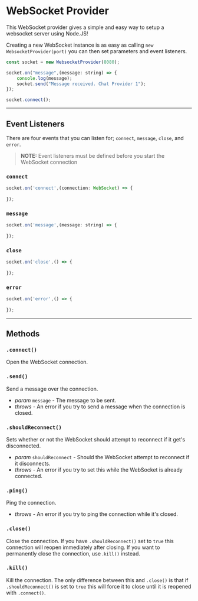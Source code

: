 # WebSocket Provider

This WebSocket provider gives a simple and easy way to setup a websocket server using Node.JS!

Creating a new WebSocket instance is as easy as calling `new WebsocketProvider(port)` you can then set parameters and event listeners.
```javascript
const socket = new WebsocketProvider(8080);

socket.on("message",(message: string) => {
    console.log(message);
    socket.send("Message received. Chat Provider 1");
});

socket.connect();
```
---
## Event Listeners
There are four events that you can listen for; `connect`, `message`, `close`, and `error`.
> **NOTE:** Event listeners must be defined before you start the WebSocket connection

### `connect`
```javascript
socket.on('connect',(connection: WebSocket) => {
    
});
```
### `message`
```javascript
socket.on('message',(message: string) => {
    
});
```
### `close`
```javascript
socket.on('close',() => {
    
});
```
### `error`
```javascript
socket.on('error',() => {
    
});
```
---
## Methods
### `.connect()`
Open the WebSocket connection.
### `.send()`
Send a message over the connection.
- *param* `message` - The message to be sent.
- *throws* - An error if you try to send a message when the connection is closed.
### `.shouldReconnect()`
Sets whether or not the WebSocket should attempt to reconnect if it get's disconnected.
- *param* `shouldReconnect` - Should the WebSocket attempt to reconnect if it disconnects.
- *throws* - An error if you try to set this while the WebSocket is already connected.
### `.ping()`
Ping the connection.
- *throws* - An error if you try to ping the connection while it's closed.
### `.close()`
Close the connection. If you have `.shouldReconnect()` set to `true` this connection will reopen immediately after closing. If you want to permanently close the connection, use .`kill()` instead.
### `.kill()`
Kill the connection. The only difference between this and `.close()` is that if `.shouldReconnect()` is set to `true` this will force it to close until it is reopened with `.connect()`.
